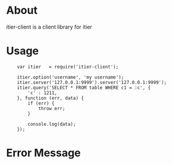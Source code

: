 # About

itier-client is a client library for itier

# Usage

		var itier	= require('itier-client');

		itier.option('username', 'my username');
		itier.server('127.0.0.1:9999').server('127.0.0.1:9999');
		itier.query('SELECT * FROM table WHERE c1 = :c', {
			'c'	: 1211,
		}, function (err, data) {
			if (err) {
				throw err;
			}

			console.log(data);
		});

# Error Message

